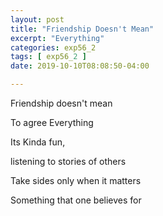 ```yaml
---
layout: post
title: "Friendship Doesn't Mean"
excerpt: "Everything"
categories: exp56_2
tags: [ exp56_2 ]
date: 2019-10-10T08:08:50-04:00

---
```


Friendship doesn't mean

To agree Everything

Its Kinda fun,

listening to stories of others

Take sides only when it matters

Something that one believes for
